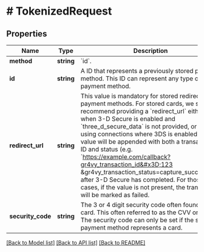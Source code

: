 # # TokenizedRequest

## Properties

Name | Type | Description | Notes
------------ | ------------- | ------------- | -------------
**method** | **string** | &#x60;id&#x60;. |
**id** | **string** | A ID that represents a previously stored payment method. This ID can represent any type of payment method. |
**redirect_url** | **string** | This value is mandatory for stored redirect payment methods. For stored cards, we strongly recommend providing a &#x60;redirect_url&#x60; either when 3-D Secure is enabled and &#x60;three_d_secure_data&#x60; is not provided, or when using connections where 3DS is enabled. This value will be appended with both a transaction ID and status (e.g. &#x60;https://example.com/callback?gr4vy_transaction_id&#x3D;123 &amp;gr4vy_transaction_status&#x3D;capture_succeeded&#x60;) after 3-D Secure has completed. For those cases, if the value is not present, the transaction will be marked as failed. | [optional]
**security_code** | **string** | The 3 or 4 digit security code often found on the card. This often referred to as the CVV or CVD.  The security code can only be set if the stored payment method represents a card. | [optional]

[[Back to Model list]](../../README.md#models) [[Back to API list]](../../README.md#endpoints) [[Back to README]](../../README.md)
